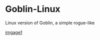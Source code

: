 # Goblin-Linux
Linux version of Goblin, a simple rogue-like

[imgage1](https://github.com/bearmade/Goblin-Linux/blob/main/img/goblinImage1.png)
